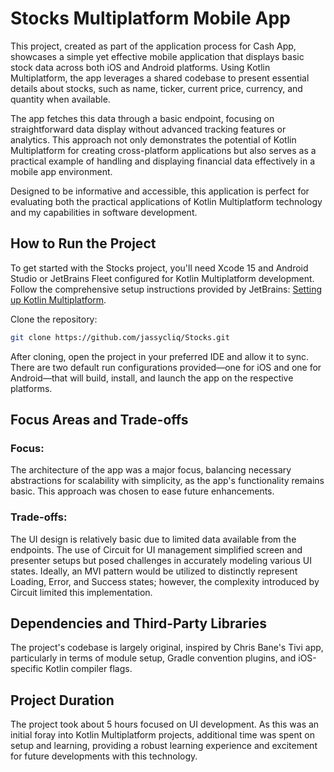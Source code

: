# Stocks Multiplatform Mobile App
This project, created as part of the application process for Cash App, showcases a simple yet effective mobile application that displays basic stock data across both iOS and Android platforms. Using Kotlin Multiplatform, the app leverages a shared codebase to present essential details about stocks, such as name, ticker, current price, currency, and quantity when available.

The app fetches this data through a basic endpoint, focusing on straightforward data display without advanced tracking features or analytics. This approach not only demonstrates the potential of Kotlin Multiplatform for creating cross-platform applications but also serves as a practical example of handling and displaying financial data effectively in a mobile app environment.

Designed to be informative and accessible, this application is perfect for evaluating both the practical applications of Kotlin Multiplatform technology and my capabilities in software development.

## How to Run the Project

To get started with the Stocks project, you'll need Xcode 15 and Android Studio or JetBrains Fleet configured for Kotlin Multiplatform development. Follow the comprehensive setup instructions provided by JetBrains:
[Setting up Kotlin Multiplatform](https://www.jetbrains.com/help/kotlin-multiplatform-dev/multiplatform-setup.html).

Clone the repository:
```bash
git clone https://github.com/jassycliq/Stocks.git
```
After cloning, open the project in your preferred IDE and allow it to sync. There are two default run configurations provided—one for iOS and one for Android—that will build, install, and launch the app on the respective platforms.

## Focus Areas and Trade-offs

### Focus:
The architecture of the app was a major focus, balancing necessary abstractions for scalability with simplicity, as the app's functionality remains basic. This approach was chosen to ease future enhancements.

### Trade-offs:
The UI design is relatively basic due to limited data available from the endpoints. The use of Circuit for UI management simplified screen and presenter setups but posed challenges in accurately modeling various UI states. Ideally, an MVI pattern would be utilized to distinctly represent Loading, Error, and Success states; however, the complexity introduced by Circuit limited this implementation.

## Dependencies and Third-Party Libraries

The project's codebase is largely original, inspired by Chris Bane's Tivi app, particularly in terms of module setup, Gradle convention plugins, and iOS-specific Kotlin compiler flags.

## Project Duration

The project took about 5 hours focused on UI development. As this was an initial foray into Kotlin Multiplatform projects, additional time was spent on setup and learning, providing a robust learning experience and excitement for future developments with this technology.
